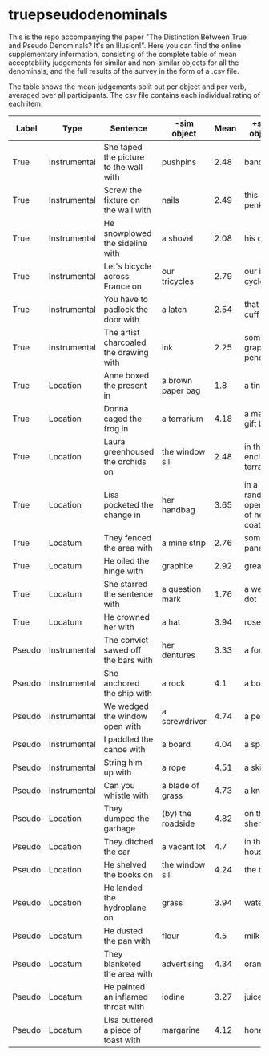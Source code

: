 # truepseudodenominals
This is the repo accompanying the paper "The Distinction Between True and Pseudo Denominals? It's an Illusion!". Here you can find the online supplementary information, consisting of the complete table of mean acceptability judgements for similar and non-similar objects for all the denominals, and the full results of the survey in the form of a .csv file.

The table shows the mean judgements split out per object and per verb, averaged over all participants. The csv file contains each individual rating of each item.

| Label  | Type  | Sentence                                      | -sim object       | Mean | +sim object                     | Mean |
|--------|---------|-----------------------------------------------|-------------------|------|---------------------------------|------|
| True | Instrumental | She taped the picture to the wall with | pushpins          | 2.48 | bandaids                        | 4.44 |
| True | Instrumental | Screw the fixture on the wall with            | nails             | 2.49 | this penknife                   | 3.66 |
| True | Instrumental | He snowplowed the sideline with               | a shovel          | 2.08 | his car                         | 3.52 |
| True | Instrumental | Let's bicycle across France on                | our tricycles     | 2.79 | our ice cycles                  | 2    |
| True | Instrumental | You have to padlock the door with             | a latch           | 2.54 | that iron cuff                  | 3.28 |
| True | Instrumental | The artist charcoaled the drawing with        | ink               | 2.25 | some graphite pencils           | 2.35 |
| True | Location | Anne boxed the present in                     | a brown paper bag | 1.8  | a tin can                       | 2.88 |
| True | Location | Donna caged the frog in                       | a terrarium       | 4.18 | a metal gift box         | 3.98 |
| True | Location | Laura greenhoused the orchids on              | the window sill   | 2.48 | in the enclosed terrace         | 3.16 |
| True | Location | Lisa pocketed the change in                   | her handbag       | 3.65 | in a random opening of her coat | 3.54 |
| True | Locatum | They fenced the area with                     | a mine strip      | 2.76 | some panels                     | 4.17 |
| True | Locatum | He oiled the hinge with                       | graphite          | 2.92 | grease                          | 3.78 |
| True | Locatum | She starred the sentence with                 | a question mark   | 1.76 | a weird dot                     | 3.52 |
| True | Locatum | He crowned her with                           | a hat             | 3.94 | roses                           | 4.65 |
| Pseudo | Instrumental | The convict sawed off the bars with           | her dentures      | 3.33 | a fork                          | 3.18 |
| Pseudo | Instrumental | She anchored the ship with                    | a rock            | 4.1  | a book                          | 2.62 |
| Pseudo | Instrumental | We wedged the window open with                | a screwdriver     | 4.74 | a pen                           | 4.48 |
| Pseudo | Instrumental | I paddled the canoe with                      | a board           | 4.04 | a spoon                         | 3.64 |
| Pseudo | Instrumental | String him up with                            | a rope            | 4.51 | a skirt                         | 2.8  |
| Pseudo | Instrumental | Can you whistle with                          | a blade of grass  | 4.73 | a knife                         | 3.52 |
| Pseudo | Location | They dumped the garbage                       | (by) the roadside | 4.82 | on the shelf                    | 4.54 |
| Pseudo | Location | They ditched the car                          | a vacant lot      | 4.7  | in the house                    | 2.7  |
| Pseudo | Location | He shelved the books on                       | the window sill   | 4.24 | the table                       | 2.68 |
| Pseudo | Location | He landed the hydroplane on                   | grass             | 3.94 | water                           | 4.25 |
| Pseudo | Locatum | He dusted the pan with                        | flour             | 4.5  | milk                            | 1.84 |
| Pseudo | Locatum | They blanketed the area with                  | advertising       | 4.34 | oranges                         | 4.02 |
| Pseudo | Locatum | He painted an inflamed throat with            | iodine            | 3.27 | juice                           | 2.35 |
| Pseudo | Locatum | Lisa buttered a piece of toast with           | margarine         | 4.12 | honey                           | 2.49 |
